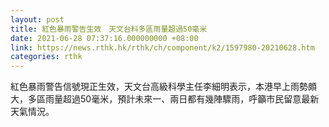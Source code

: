 ```yaml
---
layout: post
title: 紅色暴雨警告生效　天文台料多區雨量超過50毫米
date: 2021-06-28 07:37:16.000000000 +08:00
link: https://news.rthk.hk/rthk/ch/component/k2/1597980-20210628.htm
categories: rthk
---
```


紅色暴雨警告信號現正生效，天文台高級科學主任李細明表示，本港早上雨勢頗大，多區雨量超過50毫米，預計未來一、兩日都有幾陣驟雨，呼籲市民留意最新天氣情況。
